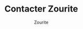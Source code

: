 ---
title: Contacter Zourite
author: Zourite
type: page
layout : contact
hero : img/hero/livre-develloppement-personnel.jpg
---